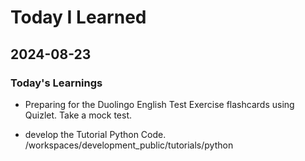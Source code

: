 # Today I Learned

## 2024-08-23

### Today's Learnings
- Preparing for the Duolingo English Test
 Exercise flashcards using Quizlet.
 Take a mock test.

- develop the Tutorial Python Code.
/workspaces/development_public/tutorials/python 